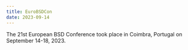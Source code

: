 ```yaml
---
title: EuroBSDCon
date: 2023-09-14
---
```

The 21st European BSD Conference took place in Coimbra, Portugal on September 14-18, 2023.
